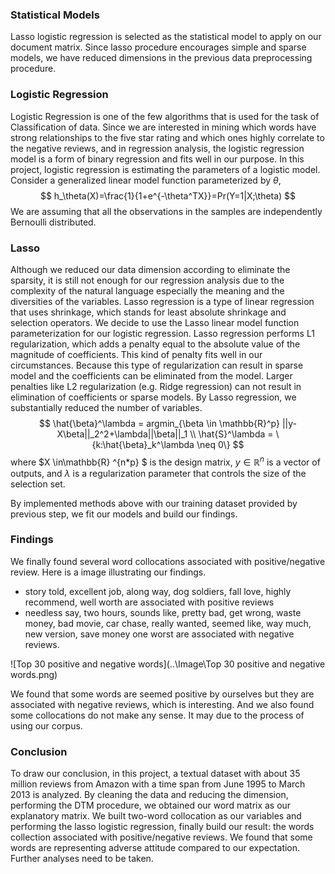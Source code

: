 ### Statistical Models

Lasso logistic regression is selected as the statistical model to apply on our document matrix. Since lasso procedure encourages simple and sparse models, we have reduced dimensions in the previous data preprocessing procedure. 

### Logistic Regression

Logistic Regression is one of the few algorithms that is used for the task of Classification of data. Since we are interested in mining which words have strong relationships to the five star rating and which ones highly correlate to the negative reviews, and in regression analysis, the logistic regression  model is a form of binary regression and fits well in our purpose. In this project, logistic regression is estimating the parameters of a logistic model. Consider a generalized linear model function parameterized by $\theta$, 
$$
h_\theta(X)=\frac{1}{1+e^{-\theta^TX}}=Pr(Y=1|X;\theta)
$$
We are assuming that all the observations in the samples are independently Bernoulli distributed.

### Lasso

Although we reduced our data dimension according to eliminate the sparsity, it is still not enough for our regression analysis due to the complexity of the natural language especially the meaning and the diversities of the variables. Lasso regression is a type of linear regression that uses shrinkage, which stands for least absolute shrinkage and selection operators. We decide to use the Lasso linear model function parameterization for our logistic regression. Lasso regression performs L1 regularization, which adds a penalty equal to the absolute value of the magnitude of coefficients. This kind of penalty fits well in our circumstances. Because this type of regularization can result in sparse model and the coefficients can be eliminated from the model. Larger penalties like L2 regularization (e.g. Ridge regression) can not result in elimination of coefficients or sparse models. By Lasso regression, we substantially reduced the number of variables.
$$
\hat{\beta}^\lambda = argmin_{\beta \in \mathbb{R}^p} ||y-X\beta||_2^2+\lambda||\beta||_1 \\
\hat{S}^\lambda = \{k:\hat{\beta}_k^\lambda \neq 0\}
$$
where $X \in\mathbb{R} ^{n*p} $ is the design matrix, $y \in \mathbb{R}^n$ is a vector of outputs, and $\lambda$ is a regularization parameter that controls the size of the selection set.

By implemented methods above with our training dataset provided by previous step, we fit our models and build our findings.

### Findings

We finally found several word collocations associated with positive/negative review. Here is a image illustrating our findings. 

- story told, excellent job, along way, dog soldiers, fall love, highly recommend, well worth are associated with positive reviews
- needless say, two hours, sounds like, pretty bad, get wrong, waste money, bad movie, car chase, really wanted, seemed like, way much, new version, save money one worst are associated with negative reviews.

![Top 30 positive and negative words](..\Image\Top 30 positive and negative words.png)

We found that some words are seemed positive by ourselves but they are associated with negative reviews, which is interesting. And we also found some collocations do not make any sense. It may due to the process of using our corpus.

### Conclusion

To draw our conclusion, in this project, a textual dataset with about 35 million reviews from Amazon  with a time span from June 1995 to March 2013 is analyzed. By cleaning the data and reducing the dimension, performing the DTM procedure, we obtained our word matrix as our explanatory matrix. We built two-word collocation as our variables and performing the lasso logistic regression, finally build our result: the words collection associated with positive/negative reviews. We found that some words are representing adverse attitude compared to our expectation. Further analyses need to be taken.